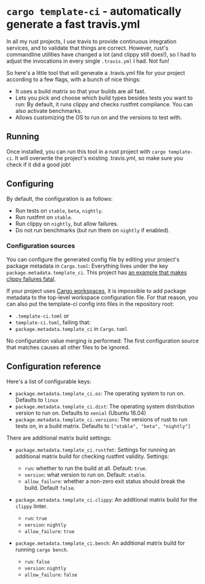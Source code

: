 # `cargo template-ci` - automatically generate a fast travis.yml

In all my rust projects, I use travis to provide continuous
integration services, and to validate that things are
correct. However, rust's commandline utilities have changed a lot (and
clippy still does!), so I had to adjust the invocations in every
single `.travis.yml` I had. Not fun!

So here's a little tool that will generate a .travis.yml file for your
project according to a few flags, with a bunch of nice things:

* It uses a build matrix so that your builds are all fast.
* Lets you pick and choose which build types besides tests you want to
  run: By default, it runs clippy and checks rustfmt compliance. You
  can also activate benchmarks.
* Allows customizing the OS to run on and the versions to test with.

## Running

Once installed, you can run this tool in a rust project with `cargo
template-ci`. It will overwrite the project's existing .travis.yml, so
make sure you check if it did a good job!

## Configuring

By default, the configuration is as follows:

* Run tests on `stable`, `beta`, `nightly`.
* Run rustfmt on `stable`.
* Run clippy on `nightly`, but allow failures.
* Do not run benchmarks (but run them on `nightly` if enabled).

### Configuration sources

You can configure the generated config file by editing your project's
package metadata in `Cargo.toml`: Everything lives under the key
`package.metadata.template_ci`. This project has [an example that
makes clippy failures
fatal](https://github.com/antifuchs/cargo-template-ci/blob/a8740c68351cd99376c39b5906fde06e271e5e01/Cargo.toml#L27-L28).

If your project uses [Cargo
workspaces](http://doc.rust-lang.org/1.36.0/book/ch14-03-cargo-workspaces.html),
it is impossible to add package metadata to the top-level workspace
configuration file. For that reason, you can also put the template-ci
config into files in the repository root:

* `.template-ci.toml` or
* `template-ci.toml`, failing that:
* `package.metadata.template_ci` in `Cargo.toml`

No configuration value merging is performed: The first configuration
source that matches causes all other files to be ignored.

## Configuration reference

Here's a list of configurable keys:

* `package.metadata.template_ci.os`: The operating system to run on. Defaults to `linux`
* `package.metadata.template_ci.dist`: The operating system distribution version to run on. Defaults to `xenial` (Ubuntu 16.04)
* `package.metadata.template_ci.versions`: The versions of rust to run tests on, in a build matrix. Defaults to `["stable", "beta", "nightly"]`

There are additional matrix build settings:

* `package.metadata.template_ci.rustfmt`: Settings for running an additional matrix build for checking rustfmt validity. Settings:
  * `run`: whether to run the build at all. Default: `true`.
  * `version`: what version to run on. Default: `stable`.
  * `allow_failure`: whether a non-zero exit status should break the build. Default `false`.

* `package.metadata.template_ci.clippy`: An additional matrix build for the `clippy` linter.
  * `run`: `true`
  * `version`: `nightly`
  * `allow_failure`: `true`

* `package.metadata.template_ci.bench`: An additional matrix build for running `cargo bench`.
  * `run`: `false`
  * `version`: `nightly`
  * `allow_failure`: `false`

